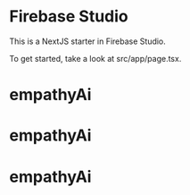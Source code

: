 # Firebase Studio

This is a NextJS starter in Firebase Studio.

To get started, take a look at src/app/page.tsx.
# empathyAi
# empathyAi
# empathyAi
